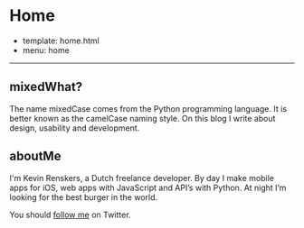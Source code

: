 # Home
- template: home.html
- menu: home
---------------------

## mixedWhat?
The name mixedCase comes from the Python programming language. It is better known as the camelCase naming style. On this blog I write about design, usability and development.

## aboutMe
I'm Kevin Renskers, a Dutch freelance developer. By day I make mobile apps for iOS, web apps with JavaScript and API’s with Python. At night I’m looking for the best burger in the world.

You should [follow me](http://twitter.com/mixedCase) on Twitter.
